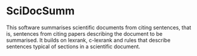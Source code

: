 SciDocSumm
==========

This software summarises scientific documents from citing sentences, that is, sentences from citing papers describing the document to be summarised. It builds on lexrank, c-lexrank and rules that describe sentences typical of sections in a scientific document.
